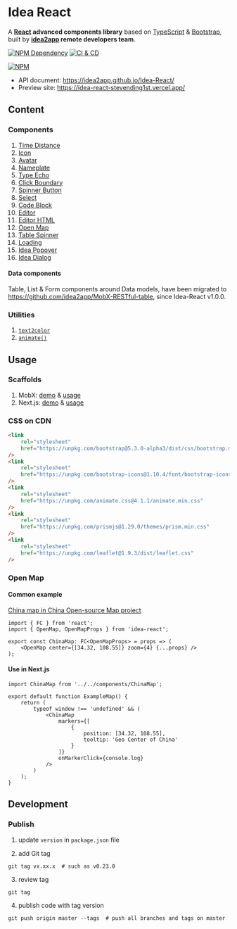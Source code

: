 # Idea React

A **[React][1] advanced components library** based on [TypeScript][2] & [Bootstrap][3], built by **[idea2app][4] remote developers team**.

[![NPM Dependency](https://david-dm.org/idea2app/Idea-React.svg)][5]
[![CI & CD](https://github.com/idea2app/Idea-React/actions/workflows/main.yml/badge.svg)][6]

[![NPM](https://nodei.co/npm/idea-react.png?downloads=true&downloadRank=true&stars=true)][7]

-   API document: https://idea2app.github.io/Idea-React/
-   Preview site: https://idea-react-stevending1st.vercel.app/

## Content

### Components

1. [Time Distance](source/TimeDistance.tsx)
2. [Icon](source/Icon.tsx)
3. [Avatar](source/Avatar.tsx)
4. [Nameplate](source/Nameplate.tsx)
5. [Type Echo](source/TypeEcho.tsx)
6. [Click Boundary](source/ClickBoundary.tsx)
7. [Spinner Button](source/SpinnerButton.tsx)
8. [Select](source/Select.tsx)
9. [Code Block](source/CodeBlock.tsx)
10. [Editor](source/Editor.tsx)
11. [Editor HTML](source/EditorHTML.tsx)
12. [Open Map](source/OpenMap/index.tsx)
13. [Table Spinner](source/TableSpinner.tsx)
14. [Loading](source/Loading.tsx)
15. [Idea Popover](source/IdeaPopover.tsx)
16. [Idea Dialog](source/IdeaDialog.tsx)

#### Data components

Table, List & Form components around Data models, have been migrated to https://github.com/idea2app/MobX-RESTful-table, since Idea-React v1.0.0.

### Utilities

1. [`text2color`](source/color.ts)
2. [`animate()`](source/animate.ts)

## Usage

### Scaffolds

1. MobX: [demo][8] & [usage][9]
2. Next.js: [demo][10] & [usage][11]

### CSS on CDN

```html
<link
    rel="stylesheet"
    href="https://unpkg.com/bootstrap@5.3.0-alpha3/dist/css/bootstrap.min.css"
/>
<link
    rel="stylesheet"
    href="https://unpkg.com/bootstrap-icons@1.10.4/font/bootstrap-icons.css"
/>
<link
    rel="stylesheet"
    href="https://unpkg.com/animate.css@4.1.1/animate.min.css"
/>
<link
    rel="stylesheet"
    href="https://unpkg.com/prismjs@1.29.0/themes/prism.min.css"
/>
<link
    rel="stylesheet"
    href="https://unpkg.com/leaflet@1.9.3/dist/leaflet.css"
/>
```

### Open Map

#### Common example

[China map in China Open-source Map project][12]

```tsx
import { FC } from 'react';
import { OpenMap, OpenMapProps } from 'idea-react';

export const ChinaMap: FC<OpenMapProps> = props => (
    <OpenMap center={[34.32, 108.55]} zoom={4} {...props} />
);
```

#### Use in Next.js

```tsx
import ChinaMap from '../../components/ChinaMap';

export default function ExampleMap() {
    return (
        typeof window !== 'undefined' && (
            <ChinaMap
                markers={[
                    {
                        position: [34.32, 108.55],
                        tooltip: 'Geo Center of China'
                    }
                ]}
                onMarkerClick={console.log}
            />
        )
    );
}
```

## Development

### Publish

1. update `version` in `package.json` file

2. add Git tag

```shell
git tag vx.xx.x  # such as v0.23.0
```

3. review tag

```shell
git tag
```

4. publish code with tag version

```shell
git push origin master --tags  # push all branches and tags on master
```

[1]: https://reactjs.org/
[2]: https://www.typescriptlang.org/
[3]: https://getbootstrap.com/
[4]: https://idea2app.github.io/
[5]: https://david-dm.org/idea2app/Idea-React
[6]: https://github.com/idea2app/Idea-React/actions/workflows/main.yml
[7]: https://nodei.co/npm/idea-react/
[8]: https://idea2app.github.io/React-MobX-Bootstrap-ts/
[9]: https://github.com/idea2app/React-MobX-Bootstrap-ts/blob/master/src/page/Component.tsx
[10]: https://next-bootstrap-ts.vercel.app/
[11]: https://github.com/idea2app/next-bootstrap-ts/blob/main/pages/component.tsx
[12]: https://github.com/kaiyuanshe/kaiyuanshe.github.io/blob/04d6311a6bd7f131e214034801a42f5044c87133/components/ChinaMap.tsx
